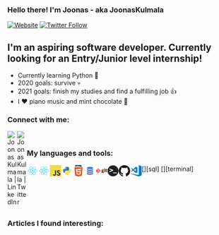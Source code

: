 ### Hello there! I'm Joonas - aka JoonasKulmala

[![Website](https://img.shields.io/website?label=LinkedIn.com&style=for-the-badge&url=https%3A%2F%2Fcodestackr.com)](https://www.linkedin.com/in/joonas-kulmala-0a583914a/)
[![Twitter Follow](https://img.shields.io/twitter/follow/JoonasKulmala?color=1DA1F2&logo=twitter&style=for-the-badge)](https://twitter.com/intent/follow?original_referer=https%3A%2F%2Fgithub.com%2FcodeSTACKr&screen_name=JoonasKulmala)

## I'm an aspiring software developer. Currently looking for an Entry/Junior level internship!

- Currently learning Python :snake:
- 2020 goals: survive :skull:
- 2021 goals: finish my studies and find a fulfilling job :+1:
- I :heart: piano music and mint chocolate :chocolate_bar:

### Connect with me:

<!--[<img align="left" alt="" width="22px" src="https://raw.githubusercontent.com/iconic/open-iconic/master/svg/globe.svg" />][website]-->
[<img align="left" alt="JoonasKulmala | LinkedIn" width="22px" src="https://cdn.jsdelivr.net/npm/simple-icons@v3/icons/linkedin.svg" />][linkedin]
[<img align="left" alt="JoonasKulmala | Twitter" width="22px" src="https://cdn.jsdelivr.net/npm/simple-icons@v3/icons/twitter.svg" />][twitter]

<br />

### My languages and tools:

[<img align="left" alt="React" width="26px" src="https://raw.githubusercontent.com/github/explore/80688e429a7d4ef2fca1e82350fe8e3517d3494d/topics/react/react.png" />][react]
[<img align="left" alt="React" width="26px" src="https://raw.githubusercontent.com/github/explore/80688e429a7d4ef2fca1e82350fe8e3517d3494d/topics/react/react.png" />][reactnative]
[<img align="left" alt="JavaScript" width="26px" src="https://raw.githubusercontent.com/github/explore/80688e429a7d4ef2fca1e82350fe8e3517d3494d/topics/javascript/javascript.png" />][javascript]
[<img align="left" alt="Python" width="26px" src="https://raw.githubusercontent.com/github/explore/78df643247d429f6cc873026c0622819ad797942/topics/python/python.png" />][python]
[<img align="left" alt="HTML5" width="26px" src="https://raw.githubusercontent.com/github/explore/80688e429a7d4ef2fca1e82350fe8e3517d3494d/topics/html/html.png" />][html5]
[<img align="left" alt="SQL" width="26px" src="https://raw.githubusercontent.com/github/explore/80688e429a7d4ef2fca1e82350fe8e3517d3494d/topics/sql/sql.png" />][sql]
[<img align="left" alt="Git" width="26px" src="https://raw.githubusercontent.com/github/explore/80688e429a7d4ef2fca1e82350fe8e3517d3494d/topics/git/git.png" />][git]
[<img align="left" alt="Terminal" width="26px" src="https://raw.githubusercontent.com/github/explore/80688e429a7d4ef2fca1e82350fe8e3517d3494d/topics/terminal/terminal.png" />][terminal]
[<img align="left" alt="GitHub" width="26px" src="https://raw.githubusercontent.com/github/explore/78df643247d429f6cc873026c0622819ad797942/topics/github/github.png" />][github]
[<img align="left" alt="Visual Studio Code" width="26px" src="https://raw.githubusercontent.com/github/explore/80688e429a7d4ef2fca1e82350fe8e3517d3494d/topics/visual-studio-code/visual-studio-code.png" />][visualstudiocode]

<br />
<br />

<!--[website]: https://www.linkedin.com/in/joonas-kulmala-0a583914a/-->
[twitter]: https://twitter.com/JoonasKulmala
[linkedin]: https://www.linkedin.com/in/joonas-kulmala-0a583914a/

[github]: https://github.com/
[visualstudiocode]: https://code.visualstudio.com/
[git]: https://git-scm.com/

[html5]: https://html.com/html5/
[react]: https://reactjs.org/
[reactnative]: https://reactnative.dev/
[javascript]: https://www.javascript.com/
[python]: https://www.python.org/
[java]: https://www.java.com/en/

<br />
<br />

### Articles I found interesting: